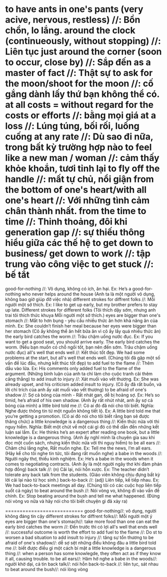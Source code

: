 to have ants in one's pants (very acive, nervous, restless) //: Bồn chồn, lo lắng.
around the clock (continueously, without stopping) //: Liên tục
just around the corner (soon to occur, close by) //: Sắp đến
as a master of fact //: Thật sự
to ask for the moon/shoot for the moon //: cố gắng dành lấy thứ bạn không thể có.
at all costs = without regard for the costs or efforts //: bằng mọi giá
at a loss //: Lúng túng, bối rối, luống cuống
at any rate //: Dù sao đi nữa, trong bất kỳ trường hợp nào
to feel like a new man / woman //: cảm thấy khỏe khoắn, tươi tỉnh lại
to fly off the handle //: mất tự chủ, nổi giận
from the bottom of one's heart/with all one's heart //: Với những tình cảm chân thành nhất.
from the time to time //: Thỉnh thoảng, đôi khi
generation gap //: sự thiếu thông hiểu giữa các thế hệ
to get down to business/ get down to work //: tập trung vào công việc
to get stuck //: bế tắt
=====================
good-for-nothing //: Vô dụng, không có ích, ăn hại. Ex: He’s a good-for-nothing who never helps around the house (Anh ta là một người vô dụng, không bao giờ giúp đỡ việc nhà)
different strokes for diffrent folks //: Mỗi người một sở thích. Ex: I like to get up early, but my brother prefers to stay up late. Different strokes for different folks (Tôi thích dậy sớm, nhưng anh trai tôi thích thức khuya Mỗi người một sở thích.)
eyes are bigger than one's stomach //: Mắt to hơn bụng - yêu cầu nhiều thức ăn hơn khả năng ăn của mình. Ex: She couldn’t finish her meal because her eyes were bigger than her stomach (Cô ấy không thể ăn hết bữa ăn vì cô ấy lấy quá nhiều thức ăn)
the early bird catches the worm //: Trâu chậm uống nước đục. Ex: If you want to get a good seat, you should arrive early. The early bird catches the worm. (Nếu bạn muốn có chỗ ngồi tốt, bạn nên đến sớm. Trâu chậm uống nước đục)
all's well that ends well //: Kết thúc tốt đẹp. We had some problems at the start, but all's well that ends well. (Chúng tôi đã gặp một số vấn đề lúc đầu, nhưng kết thúc tốt đẹp)
to add fuel to the flame //: Thêm dầu vào lửa. Ex: His comments only added fuel to the flame of the argument. (Những bình luận của anh ta chỉ làm cho cuộc tranh cãi thêm căng thẳng)
to add insult to injury //: Xát muối vào vết thương. Ex: She was already upset, and his criticism added insult to injury. (Cô ấy đã rất buồn, và lời chỉ trích của anh ấy xát muối vào vết thương)
to be afraid of one's shadow //: Sợ cả bóng của mình - Rất nhát gan, dễ bị hoảng sợ. Ex: He’s so timid, he’s afraid of his own shadow. (Anh ấy rất nhút nhát, anh ấy sợ cả bóng của mình)
a little bird told me //: Có ai đó đã nói cho tôi biết. Nghĩa: Nghe được thông tin từ một nguồn không tiết lộ. Ex: A little bird told me that you’re getting a promotion. (Có ai đó nói cho tôi biết rằng bạn sẽ được thăng chức)
a little knowledge is a dangerous thing //: Kiến thức nửa vời thì nguy hiểm. Nghĩa: Biết một chút về một cái gì đó có thể dẫn đến những kết luận sai lầm. Ex: He thinks he’s an expert after reading one book, but a little knowledge is a dangerous thing. (Anh ấy nghĩ mình là chuyên gia sau khi đọc một cuốn sách, nhưng kiến thức nửa vời thì nguy hiểm)
to be all ears //: Chăm chú lắng nghe, Rất muốn nghe. Ex: Tell me the news, I’m all ears. (Hãy kể cho tôi nghe tin tức, tôi đang rất muốn nghe)
a babe in the woods //: Người ngây thơ, thiếu kinh nghiệm. Ex: He’s a babe in the woods when it comes to negotiating contracts. (Anh ấy là một người ngây thơ khi đàm phán hợp đồng)
back talk //: (n) Cãi lại, nói hỗn xược. Ex: The teacher didn’t tolerate any back talk from the students. (Giáo viên không chịu đựng bất kỳ lời cãi lại nào từ học sinh.)
back-to-back //: (adj) Liên tiếp, kế tiếp nhau. Ex: We had back-to-back meetings all day. (Chúng tôi có các cuộc họp liên tiếp suốt cả ngày)
to beat around the bush //: Nói vòng vo, không đi vào vấn đề chính. Ex: Stop beating around the bush and tell me what happened. (Đừng nói vòng vo nữa và hãy nói cho tôi biết chuyện gì đã xảy ra)

===========================
good-for-nothing//: vô dụng, người không đáng tin cậy
different strokes for diffrent folks//: Mỗi người một ý
eyes are bigger than one's stomach//: take more food  than one can eat
the early bird catches the worm //: Đến trước thì có lợi
all's well that ends well //: successful outcome is worth the effort
to add fuel to the flame //: Do st to worsen a bad situation
to add insult to injury //: tăng sự tổn thương
to be afraid of one's shadow//: dễ sợ sệt những điều không đâu
a little bird told me //: biết được điều gì một cách bí mật
a little knowledge is a dangerous thing //: when a person has some knowlegde, they often act as if they know it all, causing trouble.
to be all ears//:	Hăm hở nghe
a babe in the woods//: người khờ dại, cả tin
back talk//: nói hỗn
back-to-back //: liên tục, sát nhau
to beat around the bush//: nói lòng vòng
